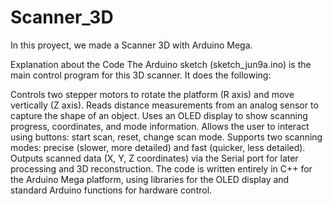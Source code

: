 # Scanner_3D
In this proyect, we made a Scanner 3D with Arduino Mega.

Explanation about the Code
The Arduino sketch (sketch_jun9a.ino) is the main control program for this 3D scanner. It does the following:

Controls two stepper motors to rotate the platform (R axis) and move vertically (Z axis).
Reads distance measurements from an analog sensor to capture the shape of an object.
Uses an OLED display to show scanning progress, coordinates, and mode information.
Allows the user to interact using buttons: start scan, reset, change scan mode.
Supports two scanning modes: precise (slower, more detailed) and fast (quicker, less detailed).
Outputs scanned data (X, Y, Z coordinates) via the Serial port for later processing and 3D reconstruction.
The code is written entirely in C++ for the Arduino Mega platform, using libraries for the OLED display and standard Arduino functions for hardware control.
